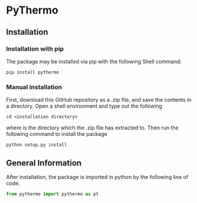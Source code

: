 # PyThermo
## Installation
### Installation with pip
The package may be installed via pip with the following Shell command:
```console
pip install pythermo
```

### Manual installation
First, download this GitHub repository as a .zip file, and save the contents in a directory. Open a shell environment and type out the following
```console
cd <installation directory>
```
where <installation directory> is the directory which the .zip file has extracted to. Then run the following command to install the package
```console
python setup.py install
```



## General Information
After installation, the package is imported in python by the following line of code.
```python
from pythermo import pythermo as pt
```
